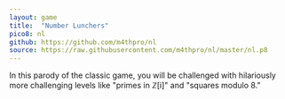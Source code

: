 ```yaml
---
layout: game
title:  "Number Lunchers"
pico8: nl
github: https://github.com/m4thpro/nl
source: https://raw.githubusercontent.com/m4thpro/nl/master/nl.p8
---
```


In this parody of the classic game, you will be challenged with
hilariously more challenging levels like "primes in ℤ[i]" and "squares
modulo 8."
